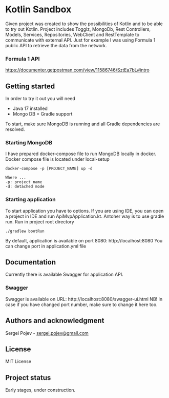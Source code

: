 # Kotlin Sandbox

Given project was created to show the possibilities of Kotlin and to be able to try out Kotlin.
Project includes Togglz, MongoDb, Rest Controllers, Models, Services, Repositories, WebClient and RestTemplate to communicate with external API.
Just for example I was using Formula 1 public API to retrieve the data from the network.

### Formula 1 API
https://documenter.getpostman.com/view/11586746/SztEa7bL#intro

## Getting started
In order to try it out you will need
 - Java 17 installed
 - Mongo DB
 = Gradle support
 
To start, make sure MongoDB is running and all Gradle dependencies are resolved.

### Starting MongoDB

I have prepared docker-compose file to run MongoDB locally in docker. Docker compose file is located under local-setup

```
docker-compose -p [PROJECT_NAME] up -d

Where ...
-p: project name  
-d: detached mode
```

### Starting application
To start application you have to options. If you are using IDE, you can open a project in IDE and run ApiMvpApplication.kt.
Antoher way is to use gradle run. Run in project root directory
```
./gradlew bootRun
```
By default, application is available on port 8080: http://localhost:8080
You can change port in application.yml file

## Documentation

Currently there is available Swagger for application API.

### Swagger
Swagger is available on URL: http://localhost:8080/swagger-ui.html
NB! In case if you have changed port number, make sure to change it here too.


## Authors and acknowledgment
Sergei Pojev - sergei.pojev@gmail.com

## License
MIT License 

## Project status
Early stages, under construction.

